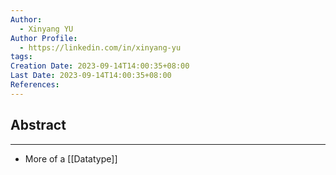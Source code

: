 ```yaml
---
Author:
  - Xinyang YU
Author Profile:
  - https://linkedin.com/in/xinyang-yu
tags:
Creation Date: 2023-09-14T14:00:35+08:00
Last Date: 2023-09-14T14:00:35+08:00
References:
---
```

## Abstract
---
- More of a [[Datatype]]